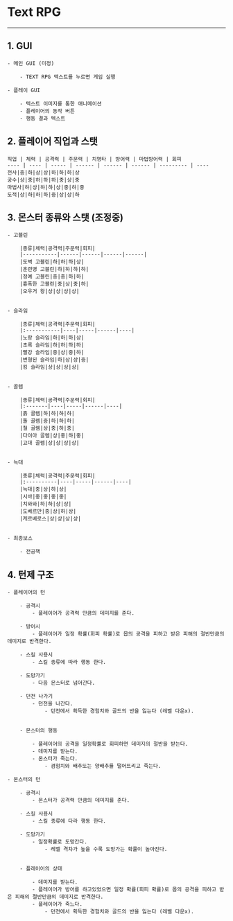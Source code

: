 # Text RPG
---------------------

## 1. GUI

    - 메인 GUI (미정)

        - TEXT RPG 텍스트를 누르면 게임 실행

    - 플레이 GUI

        - 텍스트 이미지를 통한 애니메이션
        - 플레이어의 동작 버튼
        - 행동 결과 텍스트


## 2. 플레이어 직업과 스탯

    직업 | 체력 | 공격력 | 주문력 | 치명타 | 방어력 | 마법방어력 | 회피
    ---- | ---- | ----- | ------ | ------ | ------ | --------- | ----
    전사|중|하|상|상|하|하|하|상
    궁수|상|중|하|하|하|중|상|중
    마법사|하|상|하|하|상|중|하|중
    도적|상|하|하|하|중|상|상|하


## 3. 몬스터 종류와 스탯 (조정중)

    - 고블린

        |종류|체력|공격력|주문력|회피|
        |-----------|------|------|------|------|
        |도벽 고블린|하|하|하|상|
        |훈련병 고블린|하|하|하|하|
        |정예 고블린|중|중|하|하|
        |흉폭한 고블린|중|상|중|하|
        |오우거 왕|상|상|상|상|
    

    - 슬라임

        |종류|체력|공격력|주문력|회피|
        |:-----------|----|-----|------|----|
        |노랑 슬라임|하|하|하|상|
        |초록 슬라임|하|하|하|하|
        |빨강 슬라임|중|상|중|하|
        |변형된 슬라임|하|상|상|중|
        |킹 슬라임|상|상|상|상|


    - 골렘

        |종류|체력|공격력|주문력|회피|
        |:-------|----|-----|------|----|
        |흙 골렘|하|하|하|하|
        |돌 골렘|중|하|하|하|
        |철 골렘|상|중|하|중|
        |다이아 골렘|상|중|하|중|
        |고대 골렘|상|상|상|상|
    

    - 늑대

        |종류|체력|공격력|주문력|회피|
        |:----------|----|-----|------|----|
        |늑대|중|상|하|상|
        |시바|중|중|중|중|
        |치와와|하|하|상|상|
        |도베르만|중|상|하|상|
        |케르베로스|상|상|상|상|
    

    - 최종보스

        - 전공책

## 4. 턴제 구조

    - 플레이어의 턴

        - 공격시
            - 플레이어가 공격력 만큼의 데미지를 준다.
        
        - 방어시
            - 플레이어가 일정 확률(회피 확률)로 몹의 공격을 피하고 받은 피해의 절반만큼의 데미지로 반격한다.
        
        - 스킬 사용시
            - 스킬 종류에 따라 행동 한다.
        
        - 도망가기
            - 다음 몬스터로 넘어간다.
        
        - 던전 나가기
            - 던전을 나간다.
                - 던전에서 획득한 경험치와 골드의 반을 잃는다 (레벨 다운x).


        - 몬스터의 행동

            - 플레이어의 공격을 일정확률로 회피하면 데미지의 절반을 받는다.
            - 데미지를 받는다.
            - 몬스터가 죽는다.
                - 겸험치와 배추또는 양배추를 떨어뜨리고 죽는다.
    
    - 몬스터의 턴

        - 공격시
            - 몬스터가 공격력 만큼의 데미지를 준다.
        
        - 스킬 사용시
            - 스킬 종류에 다라 행동 한다.
        
        - 도망가기
            - 일정확률로 도망간다.
                - 레벨 격차가 높을 수록 도망가는 확률이 높아진다.
            

        - 플레이어의 상태

            - 데미지를 받는다.
            - 플레이어가 방어를 하고있었으면 일정 확률(회피 확률)로 몹의 공격을 피하고 받은 피해의 절반만큼의 데미지로 반격한다.
            - 플레이어가 죽느다.
                - 던전에서 획득한 경험치와 골드의 반을 잃는다 (레벨 다운x).
